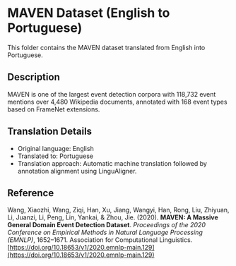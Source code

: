 # MAVEN Dataset (English to Portuguese)

This folder contains the MAVEN dataset translated from English into Portuguese.

## Description

MAVEN is one of the largest event detection corpora with 118,732 event mentions over 4,480 Wikipedia documents, annotated with 168 event types based on FrameNet extensions.

## Translation Details

* Original language: English
* Translated to: Portuguese
* Translation approach: Automatic machine translation followed by annotation alignment using LinguAligner.

## Reference

Wang, Xiaozhi, Wang, Ziqi, Han, Xu, Jiang, Wangyi, Han, Rong, Liu, Zhiyuan, Li, Juanzi, Li, Peng, Lin, Yankai, & Zhou, Jie. (2020). **MAVEN: A Massive General Domain Event Detection Dataset**. *Proceedings of the 2020 Conference on Empirical Methods in Natural Language Processing (EMNLP)*, 1652–1671. Association for Computational Linguistics. [https://doi.org/10.18653/v1/2020.emnlp-main.129](https://doi.org/10.18653/v1/2020.emnlp-main.129)